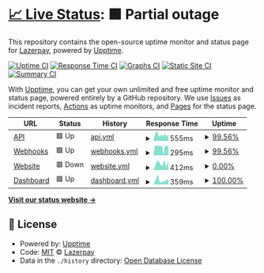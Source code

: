 # [📈 Live Status](https://status.lazerpay.finance): <!--live status--> **🟧 Partial outage**

This repository contains the open-source uptime monitor and status page for [Lazerpay](https://www.lazerpay.finance/), powered by [Upptime](https://github.com/upptime/upptime).

[![Uptime CI](https://github.com/LazerPay-Finance/lazerpay-status/workflows/Uptime%20CI/badge.svg)](https://github.com/LazerPay-Finance/lazerpay-status/actions?query=workflow%3A%22Uptime+CI%22)
[![Response Time CI](https://github.com/LazerPay-Finance/lazerpay-status/workflows/Response%20Time%20CI/badge.svg)](https://github.com/LazerPay-Finance/lazerpay-status/actions?query=workflow%3A%22Response+Time+CI%22)
[![Graphs CI](https://github.com/LazerPay-Finance/lazerpay-status/workflows/Graphs%20CI/badge.svg)](https://github.com/LazerPay-Finance/lazerpay-status/actions?query=workflow%3A%22Graphs+CI%22)
[![Static Site CI](https://github.com/LazerPay-Finance/lazerpay-status/workflows/Static%20Site%20CI/badge.svg)](https://github.com/LazerPay-Finance/lazerpay-status/actions?query=workflow%3A%22Static+Site+CI%22)
[![Summary CI](https://github.com/LazerPay-Finance/lazerpay-status/workflows/Summary%20CI/badge.svg)](https://github.com/LazerPay-Finance/lazerpay-status/actions?query=workflow%3A%22Summary+CI%22)

With [Upptime](https://upptime.js.org), you can get your own unlimited and free uptime monitor and status page, powered entirely by a GitHub repository. We use [Issues](https://github.com/LazerPay-Finance/lazerpay-status/issues) as incident reports, [Actions](https://github.com/LazerPay-Finance/lazerpay-status/actions) as uptime monitors, and [Pages](https://status.lazerpay.finance) for the status page.

<!--start: status pages-->
<!-- This summary is generated by Upptime (https://github.com/upptime/upptime) -->
<!-- Do not edit this manually, your changes will be overwritten -->
<!-- prettier-ignore -->
| URL | Status | History | Response Time | Uptime |
| --- | ------ | ------- | ------------- | ------ |
| <img alt="" src="https://lazerpay.finance/images/favicon.svg" height="13"> [API](https://api.lazerpay.engineering/api/v1/health-check) | 🟩 Up | [api.yml](https://github.com/LazerpayHQ/lazerpay-status/commits/HEAD/history/api.yml) | <details><summary><img alt="Response time graph" src="./graphs/api/response-time-week.png" height="20"> 555ms</summary><br><a href="https://status.lazerpay.finance/history/api"><img alt="Response time 440" src="https://img.shields.io/endpoint?url=https%3A%2F%2Fraw.githubusercontent.com%2FLazerpayHQ%2Flazerpay-status%2FHEAD%2Fapi%2Fapi%2Fresponse-time.json"></a><br><a href="https://status.lazerpay.finance/history/api"><img alt="24-hour response time 588" src="https://img.shields.io/endpoint?url=https%3A%2F%2Fraw.githubusercontent.com%2FLazerpayHQ%2Flazerpay-status%2FHEAD%2Fapi%2Fapi%2Fresponse-time-day.json"></a><br><a href="https://status.lazerpay.finance/history/api"><img alt="7-day response time 555" src="https://img.shields.io/endpoint?url=https%3A%2F%2Fraw.githubusercontent.com%2FLazerpayHQ%2Flazerpay-status%2FHEAD%2Fapi%2Fapi%2Fresponse-time-week.json"></a><br><a href="https://status.lazerpay.finance/history/api"><img alt="30-day response time 529" src="https://img.shields.io/endpoint?url=https%3A%2F%2Fraw.githubusercontent.com%2FLazerpayHQ%2Flazerpay-status%2FHEAD%2Fapi%2Fapi%2Fresponse-time-month.json"></a><br><a href="https://status.lazerpay.finance/history/api"><img alt="1-year response time 440" src="https://img.shields.io/endpoint?url=https%3A%2F%2Fraw.githubusercontent.com%2FLazerpayHQ%2Flazerpay-status%2FHEAD%2Fapi%2Fapi%2Fresponse-time-year.json"></a></details> | <details><summary><a href="https://status.lazerpay.finance/history/api">99.56%</a></summary><a href="https://status.lazerpay.finance/history/api"><img alt="All-time uptime 98.95%" src="https://img.shields.io/endpoint?url=https%3A%2F%2Fraw.githubusercontent.com%2FLazerpayHQ%2Flazerpay-status%2FHEAD%2Fapi%2Fapi%2Fuptime.json"></a><br><a href="https://status.lazerpay.finance/history/api"><img alt="24-hour uptime 100.00%" src="https://img.shields.io/endpoint?url=https%3A%2F%2Fraw.githubusercontent.com%2FLazerpayHQ%2Flazerpay-status%2FHEAD%2Fapi%2Fapi%2Fuptime-day.json"></a><br><a href="https://status.lazerpay.finance/history/api"><img alt="7-day uptime 99.56%" src="https://img.shields.io/endpoint?url=https%3A%2F%2Fraw.githubusercontent.com%2FLazerpayHQ%2Flazerpay-status%2FHEAD%2Fapi%2Fapi%2Fuptime-week.json"></a><br><a href="https://status.lazerpay.finance/history/api"><img alt="30-day uptime 97.57%" src="https://img.shields.io/endpoint?url=https%3A%2F%2Fraw.githubusercontent.com%2FLazerpayHQ%2Flazerpay-status%2FHEAD%2Fapi%2Fapi%2Fuptime-month.json"></a><br><a href="https://status.lazerpay.finance/history/api"><img alt="1-year uptime 98.95%" src="https://img.shields.io/endpoint?url=https%3A%2F%2Fraw.githubusercontent.com%2FLazerpayHQ%2Flazerpay-status%2FHEAD%2Fapi%2Fapi%2Fuptime-year.json"></a></details>
| <img alt="" src="https://lazerpay.finance/images/favicon.svg" height="13"> [Webhooks](https://api.lazerpay.engineering/api/v1/health-check) | 🟩 Up | [webhooks.yml](https://github.com/LazerpayHQ/lazerpay-status/commits/HEAD/history/webhooks.yml) | <details><summary><img alt="Response time graph" src="./graphs/webhooks/response-time-week.png" height="20"> 295ms</summary><br><a href="https://status.lazerpay.finance/history/webhooks"><img alt="Response time 143" src="https://img.shields.io/endpoint?url=https%3A%2F%2Fraw.githubusercontent.com%2FLazerpayHQ%2Flazerpay-status%2FHEAD%2Fapi%2Fwebhooks%2Fresponse-time.json"></a><br><a href="https://status.lazerpay.finance/history/webhooks"><img alt="24-hour response time 317" src="https://img.shields.io/endpoint?url=https%3A%2F%2Fraw.githubusercontent.com%2FLazerpayHQ%2Flazerpay-status%2FHEAD%2Fapi%2Fwebhooks%2Fresponse-time-day.json"></a><br><a href="https://status.lazerpay.finance/history/webhooks"><img alt="7-day response time 295" src="https://img.shields.io/endpoint?url=https%3A%2F%2Fraw.githubusercontent.com%2FLazerpayHQ%2Flazerpay-status%2FHEAD%2Fapi%2Fwebhooks%2Fresponse-time-week.json"></a><br><a href="https://status.lazerpay.finance/history/webhooks"><img alt="30-day response time 273" src="https://img.shields.io/endpoint?url=https%3A%2F%2Fraw.githubusercontent.com%2FLazerpayHQ%2Flazerpay-status%2FHEAD%2Fapi%2Fwebhooks%2Fresponse-time-month.json"></a><br><a href="https://status.lazerpay.finance/history/webhooks"><img alt="1-year response time 143" src="https://img.shields.io/endpoint?url=https%3A%2F%2Fraw.githubusercontent.com%2FLazerpayHQ%2Flazerpay-status%2FHEAD%2Fapi%2Fwebhooks%2Fresponse-time-year.json"></a></details> | <details><summary><a href="https://status.lazerpay.finance/history/webhooks">99.56%</a></summary><a href="https://status.lazerpay.finance/history/webhooks"><img alt="All-time uptime 98.96%" src="https://img.shields.io/endpoint?url=https%3A%2F%2Fraw.githubusercontent.com%2FLazerpayHQ%2Flazerpay-status%2FHEAD%2Fapi%2Fwebhooks%2Fuptime.json"></a><br><a href="https://status.lazerpay.finance/history/webhooks"><img alt="24-hour uptime 100.00%" src="https://img.shields.io/endpoint?url=https%3A%2F%2Fraw.githubusercontent.com%2FLazerpayHQ%2Flazerpay-status%2FHEAD%2Fapi%2Fwebhooks%2Fuptime-day.json"></a><br><a href="https://status.lazerpay.finance/history/webhooks"><img alt="7-day uptime 99.56%" src="https://img.shields.io/endpoint?url=https%3A%2F%2Fraw.githubusercontent.com%2FLazerpayHQ%2Flazerpay-status%2FHEAD%2Fapi%2Fwebhooks%2Fuptime-week.json"></a><br><a href="https://status.lazerpay.finance/history/webhooks"><img alt="30-day uptime 97.57%" src="https://img.shields.io/endpoint?url=https%3A%2F%2Fraw.githubusercontent.com%2FLazerpayHQ%2Flazerpay-status%2FHEAD%2Fapi%2Fwebhooks%2Fuptime-month.json"></a><br><a href="https://status.lazerpay.finance/history/webhooks"><img alt="1-year uptime 98.96%" src="https://img.shields.io/endpoint?url=https%3A%2F%2Fraw.githubusercontent.com%2FLazerpayHQ%2Flazerpay-status%2FHEAD%2Fapi%2Fwebhooks%2Fuptime-year.json"></a></details>
| <img alt="" src="https://lazerpay.finance/images/favicon.svg" height="13"> [Website](https://www.lazerpay.finance) | 🟥 Down | [website.yml](https://github.com/LazerpayHQ/lazerpay-status/commits/HEAD/history/website.yml) | <details><summary><img alt="Response time graph" src="./graphs/website/response-time-week.png" height="20"> 412ms</summary><br><a href="https://status.lazerpay.finance/history/website"><img alt="Response time 857" src="https://img.shields.io/endpoint?url=https%3A%2F%2Fraw.githubusercontent.com%2FLazerpayHQ%2Flazerpay-status%2FHEAD%2Fapi%2Fwebsite%2Fresponse-time.json"></a><br><a href="https://status.lazerpay.finance/history/website"><img alt="24-hour response time 561" src="https://img.shields.io/endpoint?url=https%3A%2F%2Fraw.githubusercontent.com%2FLazerpayHQ%2Flazerpay-status%2FHEAD%2Fapi%2Fwebsite%2Fresponse-time-day.json"></a><br><a href="https://status.lazerpay.finance/history/website"><img alt="7-day response time 412" src="https://img.shields.io/endpoint?url=https%3A%2F%2Fraw.githubusercontent.com%2FLazerpayHQ%2Flazerpay-status%2FHEAD%2Fapi%2Fwebsite%2Fresponse-time-week.json"></a><br><a href="https://status.lazerpay.finance/history/website"><img alt="30-day response time 565" src="https://img.shields.io/endpoint?url=https%3A%2F%2Fraw.githubusercontent.com%2FLazerpayHQ%2Flazerpay-status%2FHEAD%2Fapi%2Fwebsite%2Fresponse-time-month.json"></a><br><a href="https://status.lazerpay.finance/history/website"><img alt="1-year response time 857" src="https://img.shields.io/endpoint?url=https%3A%2F%2Fraw.githubusercontent.com%2FLazerpayHQ%2Flazerpay-status%2FHEAD%2Fapi%2Fwebsite%2Fresponse-time-year.json"></a></details> | <details><summary><a href="https://status.lazerpay.finance/history/website">0.00%</a></summary><a href="https://status.lazerpay.finance/history/website"><img alt="All-time uptime 92.97%" src="https://img.shields.io/endpoint?url=https%3A%2F%2Fraw.githubusercontent.com%2FLazerpayHQ%2Flazerpay-status%2FHEAD%2Fapi%2Fwebsite%2Fuptime.json"></a><br><a href="https://status.lazerpay.finance/history/website"><img alt="24-hour uptime 0.00%" src="https://img.shields.io/endpoint?url=https%3A%2F%2Fraw.githubusercontent.com%2FLazerpayHQ%2Flazerpay-status%2FHEAD%2Fapi%2Fwebsite%2Fuptime-day.json"></a><br><a href="https://status.lazerpay.finance/history/website"><img alt="7-day uptime 0.00%" src="https://img.shields.io/endpoint?url=https%3A%2F%2Fraw.githubusercontent.com%2FLazerpayHQ%2Flazerpay-status%2FHEAD%2Fapi%2Fwebsite%2Fuptime-week.json"></a><br><a href="https://status.lazerpay.finance/history/website"><img alt="30-day uptime 70.56%" src="https://img.shields.io/endpoint?url=https%3A%2F%2Fraw.githubusercontent.com%2FLazerpayHQ%2Flazerpay-status%2FHEAD%2Fapi%2Fwebsite%2Fuptime-month.json"></a><br><a href="https://status.lazerpay.finance/history/website"><img alt="1-year uptime 92.97%" src="https://img.shields.io/endpoint?url=https%3A%2F%2Fraw.githubusercontent.com%2FLazerpayHQ%2Flazerpay-status%2FHEAD%2Fapi%2Fwebsite%2Fuptime-year.json"></a></details>
| <img alt="" src="https://lazerpay.finance/images/favicon.svg" height="13"> [Dashboard](https://dashboard.lazerpay.finance) | 🟩 Up | [dashboard.yml](https://github.com/LazerpayHQ/lazerpay-status/commits/HEAD/history/dashboard.yml) | <details><summary><img alt="Response time graph" src="./graphs/dashboard/response-time-week.png" height="20"> 359ms</summary><br><a href="https://status.lazerpay.finance/history/dashboard"><img alt="Response time 303" src="https://img.shields.io/endpoint?url=https%3A%2F%2Fraw.githubusercontent.com%2FLazerpayHQ%2Flazerpay-status%2FHEAD%2Fapi%2Fdashboard%2Fresponse-time.json"></a><br><a href="https://status.lazerpay.finance/history/dashboard"><img alt="24-hour response time 458" src="https://img.shields.io/endpoint?url=https%3A%2F%2Fraw.githubusercontent.com%2FLazerpayHQ%2Flazerpay-status%2FHEAD%2Fapi%2Fdashboard%2Fresponse-time-day.json"></a><br><a href="https://status.lazerpay.finance/history/dashboard"><img alt="7-day response time 359" src="https://img.shields.io/endpoint?url=https%3A%2F%2Fraw.githubusercontent.com%2FLazerpayHQ%2Flazerpay-status%2FHEAD%2Fapi%2Fdashboard%2Fresponse-time-week.json"></a><br><a href="https://status.lazerpay.finance/history/dashboard"><img alt="30-day response time 329" src="https://img.shields.io/endpoint?url=https%3A%2F%2Fraw.githubusercontent.com%2FLazerpayHQ%2Flazerpay-status%2FHEAD%2Fapi%2Fdashboard%2Fresponse-time-month.json"></a><br><a href="https://status.lazerpay.finance/history/dashboard"><img alt="1-year response time 303" src="https://img.shields.io/endpoint?url=https%3A%2F%2Fraw.githubusercontent.com%2FLazerpayHQ%2Flazerpay-status%2FHEAD%2Fapi%2Fdashboard%2Fresponse-time-year.json"></a></details> | <details><summary><a href="https://status.lazerpay.finance/history/dashboard">100.00%</a></summary><a href="https://status.lazerpay.finance/history/dashboard"><img alt="All-time uptime 99.99%" src="https://img.shields.io/endpoint?url=https%3A%2F%2Fraw.githubusercontent.com%2FLazerpayHQ%2Flazerpay-status%2FHEAD%2Fapi%2Fdashboard%2Fuptime.json"></a><br><a href="https://status.lazerpay.finance/history/dashboard"><img alt="24-hour uptime 100.00%" src="https://img.shields.io/endpoint?url=https%3A%2F%2Fraw.githubusercontent.com%2FLazerpayHQ%2Flazerpay-status%2FHEAD%2Fapi%2Fdashboard%2Fuptime-day.json"></a><br><a href="https://status.lazerpay.finance/history/dashboard"><img alt="7-day uptime 100.00%" src="https://img.shields.io/endpoint?url=https%3A%2F%2Fraw.githubusercontent.com%2FLazerpayHQ%2Flazerpay-status%2FHEAD%2Fapi%2Fdashboard%2Fuptime-week.json"></a><br><a href="https://status.lazerpay.finance/history/dashboard"><img alt="30-day uptime 100.00%" src="https://img.shields.io/endpoint?url=https%3A%2F%2Fraw.githubusercontent.com%2FLazerpayHQ%2Flazerpay-status%2FHEAD%2Fapi%2Fdashboard%2Fuptime-month.json"></a><br><a href="https://status.lazerpay.finance/history/dashboard"><img alt="1-year uptime 99.99%" src="https://img.shields.io/endpoint?url=https%3A%2F%2Fraw.githubusercontent.com%2FLazerpayHQ%2Flazerpay-status%2FHEAD%2Fapi%2Fdashboard%2Fuptime-year.json"></a></details>

<!--end: status pages-->

[**Visit our status website →**](https://status.lazerpay.finance)

## 📄 License

- Powered by: [Upptime](https://github.com/upptime/upptime)
- Code: [MIT](./LICENSE) © [Lazerpay](https://www.lazerpay.finance/)
- Data in the `./history` directory: [Open Database License](https://opendatacommons.org/licenses/odbl/1-0/)
